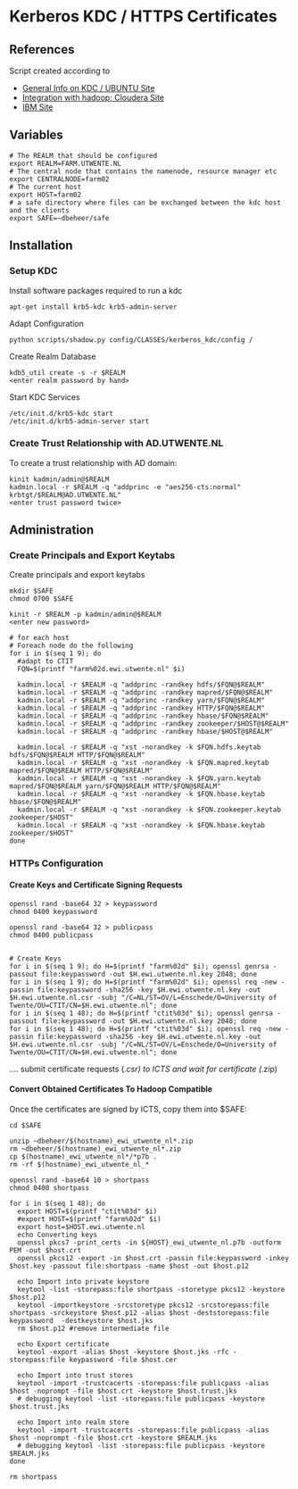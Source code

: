 # Kerberos KDC / HTTPS Certificates

## References
Script created according to
* [General Info on KDC / UBUNTU Site](https://help.ubuntu.com/community/Kerberos)
* [Integration with hadoop: Cloudera Site](http://www.cloudera.com/documentation/enterprise/5-2-x/topics/cdh_sg_cdh5_install.html)
* [IBM Site]( https://www-01.ibm.com/support/knowledgecenter/SSPT3X_4.1.0/com.ibm.swg.im.infosphere.biginsights.admin.doc/doc/admin_ssl_hbase_mr_yarn_hdfs_web.html)

## Variables

    # The REALM that should be configured 
    export REALM=FARM.UTWENTE.NL
    # The central node that contains the namenode, resource manager etc
    export CENTRALNODE=farm02
    # The current host
    export HOST=farm02
    # a safe directory where files can be exchanged between the kdc host and the clients
    export SAFE=~dbeheer/safe


## Installation

### Setup KDC
Install software packages required to run a kdc

    apt-get install krb5-kdc krb5-admin-server

Adapt Configuration

    python scripts/shadow.py config/CLASSES/kerberos_kdc/config /

Create Realm Database 

    kdb5_util create -s -r $REALM
    <enter realm password by hand> 
    
Start KDC Services

    /etc/init.d/krb5-kdc start
    /etc/init.d/krb5-admin-server start

### Create Trust Relationship with AD.UTWENTE.NL

To create a trust relationship with AD domain:

    kinit kadmin/admin@$REALM
    kadmin.local -r $REALM -q "addprinc -e "aes256-cts:normal" krbtgt/$REALM@AD.UTWENTE.NL"
    <enter trust password twice>

## Administration
### Create Principals and Export Keytabs

Create principals and export keytabs
<on kdc server>
  
    mkdir $SAFE
    chmod 0700 $SAFE
  
    kinit -r $REALM -p kadmin/admin@$REALM
    <enter new password>
      
    # for each host 
    # Foreach node do the following 
    for i in $(seq 1 9); do
      #adapt to CTIT
      FQN=$(printf "farm%02d.ewi.utwente.nl" $i)

      kadmin.local -r $REALM -q "addprinc -randkey hdfs/$FQN@$REALM"
      kadmin.local -r $REALM -q "addprinc -randkey mapred/$FQN@$REALM"
      kadmin.local -r $REALM -q "addprinc -randkey yarn/$FQN@$REALM"
      kadmin.local -r $REALM -q "addprinc -randkey HTTP/$FQN@$REALM"
      kadmin.local -r $REALM -q "addprinc -randkey hbase/$FQN@$REALM"
      kadmin.local -r $REALM -q "addprinc -randkey zookeeper/$HOST@$REALM"
      kadmin.local -r $REALM -q "addprinc -randkey hbase/$HOST@$REALM"
      
      kadmin.local -r $REALM -q "xst -norandkey -k $FQN.hdfs.keytab hdfs/$FQN@$REALM HTTP/$FQN@$REALM"
      kadmin.local -r $REALM -q "xst -norandkey -k $FQN.mapred.keytab mapred/$FQN@$REALM HTTP/$FQN@$REALM"
      kadmin.local -r $REALM -q "xst -norandkey -k $FQN.yarn.keytab mapred/$FQN@$REALM yarn/$FQN@$REALM HTTP/$FQN@$REALM"
      kadmin.local -r $REALM -q "xst -norandkey -k $FQN.hbase.keytab hbase/$FQN@$REALM"
      kadmin.local -r $REALM -q "xst -norandkey -k $FQN.zookeeper.keytab zookeeper/$HOST"
      kadmin.local -r $REALM -q "xst -norandkey -k $FQN.hbase.keytab zookeeper/$HOST"
    done

### HTTPs Configuration

#### Create Keys and Certificate Signing Requests

    openssl rand -base64 32 > keypassword
    chmod 0400 keypassword
  
    openssl rand -base64 32 > publicpass
    chmod 0400 publicpass
    
    
    # Create Keys
    for i in $(seq 1 9); do H=$(printf "farm%02d" $i); openssl genrsa -passout file:keypassword -out $H.ewi.utwente.nl.key 2048; done
    for i in $(seq 1 9); do H=$(printf "farm%02d" $i); openssl req -new -passin file:keypassword -sha256 -key $H.ewi.utwente.nl.key -out $H.ewi.utwente.nl.csr -subj "/C=NL/ST=OV/L=Enschede/O=University of Twente/OU=CTIT/CN=$H.ewi.utwente.nl"; done
    for i in $(seq 1 48); do H=$(printf "ctit%03d" $i); openssl genrsa -passout file:keypassword -out $H.ewi.utwente.nl.key 2048; done
    for i in $(seq 1 48); do H=$(printf "ctit%03d" $i); openssl req -new -passin file:keypassword -sha256 -key $H.ewi.utwente.nl.key -out $H.ewi.utwente.nl.csr -subj "/C=NL/ST=OV/L=Enschede/O=University of Twente/OU=CTIT/CN=$H.ewi.utwente.nl"; done

.... submit certificate requests (*.csr) to ICTS and wait for certificate (*.zip)

#### Convert Obtained Certificates To Hadoop Compatible

Once the certificates are signed by ICTS, copy them into $SAFE:
    
    cd $SAFE
    
    unzip ~dbeheer/$(hostname)_ewi_utwente_nl*.zip
    rm ~dbeheer/$(hostname)_ewi_utwente_nl*.zip
    cp $(hostname)_ewi_utwente_nl*/*p7b .
    rm -rf $(hostname)_ewi_utwente_nl_*
    
    openssl rand -base64 10 > shortpass
    chmod 0400 shortpass
    
    for i in $(seq 1 48); do
      export HOST=$(printf "ctit%03d" $i)
      #export HOST=$(printf "farm%02d" $i)
      export host=$HOST.ewi.utwente.nl
      echo Converting keys
      openssl pkcs7 -print_certs -in ${HOST}_ewi_utwente_nl.p7b -outform PEM -out $host.crt
      openssl pkcs12 -export -in $host.crt -passin file:keypassword -inkey $host.key -passout file:shortpass -name $host -out $host.p12

      echo Import into private keystore
      keytool -list -storepass:file shortpass -storetype pkcs12 -keystore $host.p12 
      keytool -importkeystore -srcstoretype pkcs12 -srcstorepass:file shortpass -srckeystore $host.p12 -alias $host -deststorepass:file keypassword  -destkeystore $host.jks
      rm $host.p12 #remove intermediate file

      echo Export certificate
      keytool -export -alias $host -keystore $host.jks -rfc -storepass:file keypassword -file $host.cer

      echo Import into trust stores
      keytool -import -trustcacerts -storepass:file publicpass -alias $host -noprompt -file $host.crt -keystore $host.trust.jks
      # debugging keytool -list -storepass:file publicpass -keystore $host.trust.jks

      echo Import into realm store
      keytool -import -trustcacerts -storepass:file publicpass -alias $host -noprompt -file $host.crt -keystore $REALM.jks
      # debugging keytool -list -storepass:file publicpass -keystore $REALM.jks 
    done
    
    rm shortpass

